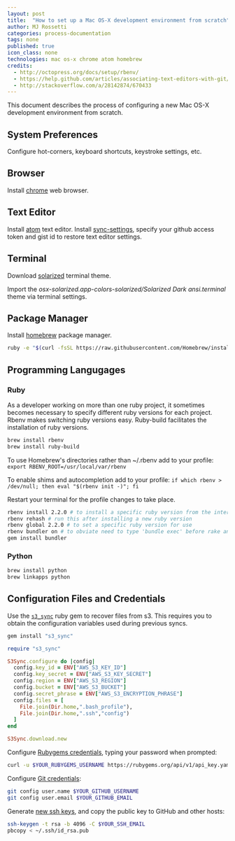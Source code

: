 ```yaml
---
layout: post
title:  "How to set up a Mac OS-X development environment from scratch"
author: MJ Rossetti
categories: process-documentation
tags: none
published: true
icon_class: none
technologies: mac os-x chrome atom homebrew
credits:
  - http://octopress.org/docs/setup/rbenv/
  - https://help.github.com/articles/associating-text-editors-with-git/#using-atom-as-your-editor
  - http://stackoverflow.com/a/28142874/670433
---
```


This document describes the process of configuring a new Mac OS-X development environment from scratch.

## System Preferences

Configure hot-corners, keyboard shortcuts, keystroke settings, etc.

## Browser

Install [chrome](https://www.google.com/chrome/browser/desktop/index.html) web browser.

## Text Editor

Install [atom](https://atom.io/) text editor. Install [sync-settings](https://github.com/Hackafe/atom-sync-settings), specify your github access token and gist id to restore text editor settings.

## Terminal

Download [solarized](http://ethanschoonover.com/solarized) terminal theme.

Import the *osx-solarized.app-colors-solarized/Solarized Dark ansi.terminal* theme via terminal settings.

## Package Manager

Install [homebrew](http://brew.sh/) package manager.

```` sh
ruby -e "$(curl -fsSL https://raw.githubusercontent.com/Homebrew/install/master/install)"
````

## Programming Langugages

### Ruby

As a developer working on more than one ruby project, it sometimes becomes necessary to specify different ruby versions for each project. Rbenv makes switching ruby versions easy. Ruby-build facilitates the installation of ruby versions.

```` sh
brew install rbenv
brew install ruby-build
````

To use Homebrew's directories rather than ~/.rbenv add to your profile: `export RBENV_ROOT=/usr/local/var/rbenv`

To enable shims and autocompletion add to your profile: `if which rbenv > /dev/null; then eval "$(rbenv init -)"; fi`

Restart your terminal for the profile changes to take place.

```` sh
rbenv install 2.2.0 # to install a specific ruby version from the internet
rbenv rehash # run this after installing a new ruby version
rbenv global 2.2.0 # to set a specific ruby version for use
rbenv bundler on # to obviate need to type 'bundle exec' before rake and other commands
gem install bundler
````

### Python

```` sh
brew install python
brew linkapps python
````

## Configuration Files and Credentials

Use the [`s3_sync`](https://github.com/s2t2/s3-sync-ruby) ruby gem to recover files from s3. This requires you to obtain the configuration variables used during previous syncs.

```` sh
gem install "s3_sync"
````

```` rb
require "s3_sync"

S3Sync.configure do |config|
  config.key_id = ENV["AWS_S3_KEY_ID"]
  config.key_secret = ENV["AWS_S3_KEY_SECRET"]
  config.region = ENV["AWS_S3_REGION"]
  config.bucket = ENV["AWS_S3_BUCKET"]
  config.secret_phrase = ENV["AWS_S3_ENCRYPTION_PHRASE"]
  config.files = [
    File.join(Dir.home,".bash_profile"),
    File.join(Dir.home,".ssh","config")
  ]
end

S3Sync.download.new
````

Configure [Rubygems credentials](https://rubygems.org/profile/edit), typing your password when prompted:

```` sh
curl -u $YOUR_RUBYGEMS_USERNAME https://rubygems.org/api/v1/api_key.yaml > ~/.gem/credentials; chmod 0600 ~/.gem/credentials
````

Configure [Git credentials](https://help.github.com/categories/setup/):

```` sh
git config user.name $YOUR_GITHUB_USERNAME
git config user.email $YOUR_GITHUB_EMAIL
````

Generate [new ssh keys](https://help.github.com/articles/generating-ssh-keys/#step-2-generate-a-new-ssh-key), and copy the public key to GitHub and other hosts:

```` sh
ssh-keygen -t rsa -b 4096 -C $YOUR_SSH_EMAIL
pbcopy < ~/.ssh/id_rsa.pub
````

